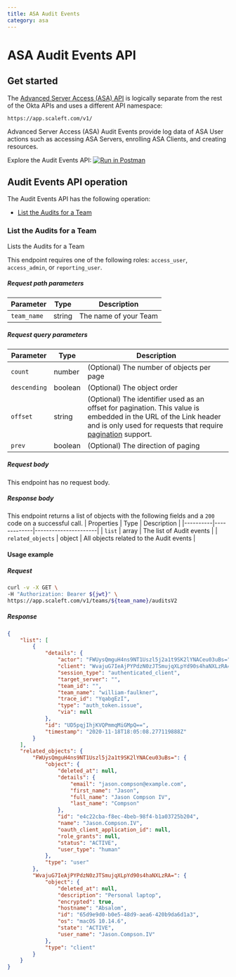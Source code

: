 ```yaml
---
title: ASA Audit Events
category: asa
---
```


# ASA Audit Events API

## Get started

The [Advanced Server Access (ASA) API](/docs/references/api/asa/introduction/) is logically separate from the rest of the Okta APIs and uses a different API namespace:

`https://app.scaleft.com/v1/`

Advanced Server Access (ASA) Audit Events provide log data of ASA User actions such as accessing ASA Servers, enrolling ASA Clients, and creating resources.

Explore the Audit Events API: [![Run in Postman](https://run.pstmn.io/button.svg)](https://app.getpostman.com/run-collection/acb5d434083d512bdbb3)

## Audit Events API operation

The Audit Events API has the following operation:

* [List the Audits for a Team](#list-the-audits-for-a-team)

### List the Audits for a Team

<ApiOperation method="GET" url="https://app.scaleft.com/v1/teams/${team_name}/auditsV2" />
Lists the Audits for a Team

This endpoint requires one of the following roles: `access_user`, `access_admin`, or `reporting_user`.

##### Request path parameters

| Parameter | Type        | Description   |
| --------- | ----------- | ------------- |
| `team_name`   | string | The name of your Team |


##### Request query parameters

| Parameter | Type   | Description |
| --------- | ------------- | -------- |
| `count`   |  number | (Optional) The number of objects per page |
| `descending`   |  boolean | (Optional) The object order |
| `offset`   |  string | (Optional) The identifier used as an offset for pagination. This value is embedded in the URL of the Link header and is only used for requests that require [pagination](/docs/references/api/asa/introduction/#pagination) support. |
| `prev`   |  boolean | (Optional) The direction of paging |


##### Request body

This endpoint has no request body.

##### Response body
This endpoint returns a list of objects with the following fields and a `200` code on a successful call.
| Properties | Type        | Description          |
|----------|-------------|----------------------|
| `list`   | array | The list of Audit events |
| `related_objects`   | object | All objects related to the Audit events |

#### Usage example

##### Request

```bash
curl -v -X GET \
-H "Authorization: Bearer ${jwt}" \
https://app.scaleft.com/v1/teams/${team_name}/auditsV2
```

##### Response

```json
{
	"list": [
		{
			"details": {
				"actor": "FWUysQmguH4ns9NT1Uszl5j2a1t9SK2lYNACeu03uBs=",
				"client": "WvajuG7IeAjPYPdzN0zJTSmujqXLpYd90s4haNXLzRA=",
				"session_type": "authenticated_client",
				"target_server": "",
				"team_id": "",
				"team_name": "william-faulkner",
				"trace_id": "YqabgEzI",
				"type": "auth_token.issue",
				"via": null
			},
			"id": "UD5pqjIhjKVQPmmqMiGMpQ==",
			"timestamp": "2020-11-18T18:05:08.277119888Z"
		}
	],
	"related_objects": {
		"FWUysQmguH4ns9NT1Uszl5j2a1t9SK2lYNACeu03uBs=": {
			"object": {
				"deleted_at": null,
				"details": {
					"email": "jason.compson@example.com",
					"first_name": "Jason",
					"full_name": "Jason Compson IV",
					"last_name": "Compson"
				},
				"id": "e4c22cba-f8ec-4beb-98f4-b1a03725b204",
				"name": "Jason.Compson.IV",
				"oauth_client_application_id": null,
				"role_grants": null,
				"status": "ACTIVE",
				"user_type": "human"
			},
			"type": "user"
		},
		"WvajuG7IeAjPYPdzN0zJTSmujqXLpYd90s4haNXLzRA=": {
			"object": {
				"deleted_at": null,
				"description": "Personal laptop",
				"encrypted": true,
				"hostname": "Absalom",
				"id": "65d9e9d0-b0e5-48d9-aea6-420b9da6d1a3",
				"os": "macOS 10.14.6",
				"state": "ACTIVE",
				"user_name": "Jason.Compson.IV"
			},
			"type": "client"
		}
	}
}
```


